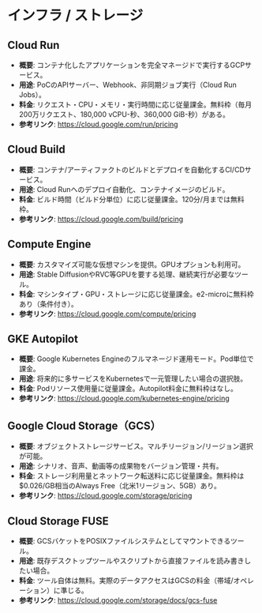 # インフラ / ストレージ

## Cloud Run
- **概要**: コンテナ化したアプリケーションを完全マネージドで実行するGCPサービス。
- **用途**: PoCのAPIサーバー、Webhook、非同期ジョブ実行（Cloud Run Jobs）。
- **料金**: リクエスト・CPU・メモリ・実行時間に応じ従量課金。無料枠（毎月200万リクエスト、180,000 vCPU-秒、360,000 GiB-秒）がある。
- **参考リンク**: https://cloud.google.com/run/pricing

## Cloud Build
- **概要**: コンテナ/アーティファクトのビルドとデプロイを自動化するCI/CDサービス。
- **用途**: Cloud Runへのデプロイ自動化、コンテナイメージのビルド。
- **料金**: ビルド時間（ビルド分単位）に応じ従量課金。120分/月までは無料枠。
- **参考リンク**: https://cloud.google.com/build/pricing

## Compute Engine
- **概要**: カスタマイズ可能な仮想マシンを提供。GPUオプションも利用可。
- **用途**: Stable DiffusionやRVC等GPUを要する処理、継続実行が必要なツール。
- **料金**: マシンタイプ・GPU・ストレージに応じ従量課金。e2-microに無料枠あり（条件付き）。
- **参考リンク**: https://cloud.google.com/compute/pricing

## GKE Autopilot
- **概要**: Google Kubernetes Engineのフルマネージド運用モード。Pod単位で課金。
- **用途**: 将来的に多サービスをKubernetesで一元管理したい場合の選択肢。
- **料金**: Podリソース使用量に従量課金。Autopilot料金に無料枠はなし。
- **参考リンク**: https://cloud.google.com/kubernetes-engine/pricing

## Google Cloud Storage（GCS）
- **概要**: オブジェクトストレージサービス。マルチリージョン/リージョン選択が可能。
- **用途**: シナリオ、音声、動画等の成果物をバージョン管理・共有。
- **料金**: ストレージ利用量とネットワーク転送料に応じ従量課金。無料枠は$0.026/GB相当のAlways Free（北米1リージョン、5GB）あり。
- **参考リンク**: https://cloud.google.com/storage/pricing

## Cloud Storage FUSE
- **概要**: GCSバケットをPOSIXファイルシステムとしてマウントできるツール。
- **用途**: 既存デスクトップツールやスクリプトから直接ファイルを読み書きしたい場合。
- **料金**: ツール自体は無料。実際のデータアクセスはGCSの料金（帯域/オペレーション）に準じる。
- **参考リンク**: https://cloud.google.com/storage/docs/gcs-fuse
